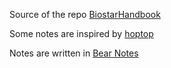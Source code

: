 
Source of the repo [BiostarHandbook](https://www.biostarhandbook.com/)

Some notes are inspired by [hoptop](https://www.jianshu.com/u/9ea40b5f607a)

Notes are written in [Bear Notes](https://bear.app/)
